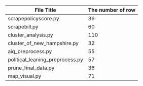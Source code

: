 File Title | The number of row |
--- | --- |
scrapepolicyscore.py | 36
scrapebill.py | 60
cluster_analysis.py | 110 	
cluster_of_new_hampshire.py | 32 	
aiq_preprocess.py | 55 	
political_leaning_preprocess.py | 57 	
prune_final_data.py | 36 	
map_visual.py | 71

